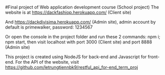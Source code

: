#Final project of Web application development course (School project)
The website is at https://dackfashiop.herokuapp.com/ (Client site)

And https://dackdivisima.herokuapp.com/ (Admin site), admin account by default is primewalker, password: 1234567

Or open the console in the project folder and run these 2 commands: npm i; npm start, then visit localhost with port 3000 (Client site) and port 8888 (Admin site)

This project is created using NodeJS for back-end and Javascript for front-end. For the API of the website, visit https://github.com/letrungtiennbk9/restful_api_for-end_term_proj
